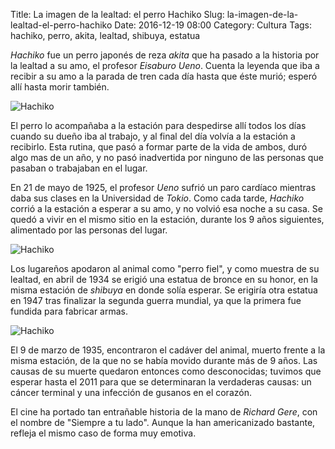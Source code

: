 Title: La imagen de la lealtad: el perro Hachiko
Slug: la-imagen-de-la-lealtad-el-perro-hachiko
Date: 2016-12-19 08:00
Category: Cultura
Tags: hachiko, perro, akita, lealtad, shibuya, estatua



*Hachiko* fue un perro japonés de reza *akita* que ha pasado a la historia por la lealtad a su amo, el profesor *Eisaburo Ueno*. Cuenta la leyenda que iba a recibir a su amo a la parada de tren cada día hasta que éste murió; esperó allí hasta morir también.

![Hachiko]({filename}/images/hachiko_1.jpg)

El perro lo acompañaba a la estación para despedirse allí todos los días cuando su dueño iba al trabajo, y al final del día volvía a la estación a recibirlo. Esta rutina, que pasó a formar parte de la vida de ambos, duró algo mas de un año, y no pasó inadvertida por ninguno de las personas que pasaban o trabajaban en el lugar.

En 21 de mayo de 1925, el profesor *Ueno* sufrió un paro cardíaco mientras daba sus clases en la Universidad de *Tokio*. Como cada tarde, *Hachiko* corrió a la estación a esperar a su amo, y no volvió esa noche a su casa. Se quedó a vivir en el mismo sitio en la estación, durante los 9 años  siguientes, alimentado por las personas del lugar.

![Hachiko]({filename}/images/hachiko_2.jpg)

Los lugareños apodaron al animal como "perro fiel", y como muestra de su lealtad, en abril de 1934 se erigió una estatua de bronce en su honor, en la misma estación de *shibuya* en donde solía esperar. Se erigiría otra estatua en 1947 tras finalizar la segunda guerra mundial, ya que la primera fue fundida para fabricar armas.

![Hachiko]({filename}/images/hachiko_3.jpg)

El 9 de marzo de 1935, encontraron el cadáver del animal, muerto frente a la misma estación, de la que no se había movido durante más de 9 años. Las causas de su muerte quedaron entonces como desconocidas; tuvimos que esperar hasta el 2011 para que se determinaran la verdaderas causas: un cáncer terminal y una infección de gusanos en el corazón.

El cine ha portado tan entrañable historia de la mano de *Richard Gere*, con el nombre de "Siempre a tu lado". Aunque la han americanizado bastante, refleja el mismo caso de forma muy emotiva.
